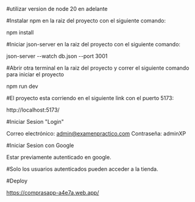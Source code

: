 #utilizar version de node 20 en adelante

#Instalar npm en la raiz del proyecto con el siguiente comando:

npm install


#Iniciar json-server en la raiz del proyecto con el siguiente comando:

json-server --watch db.json --port 3001


#Abrir otra terminal en la raiz del proyecto y correr el siguiente comando para iniciar el proyecto

npm run dev


#El proyecto esta corriendo en el siguiente link con el puerto 5173:

http://localhost:5173/


#Iniciar Sesion "Login"

Correo electrónico: admin@examenpractico.com
Contraseña: adminXP


#Iniciar Sesion con Google

Estar previamente autenticado en google.


#Solo los usuarios autenticados pueden acceder a la tienda.


#Deploy

https://comprasapp-a4e7a.web.app/


 